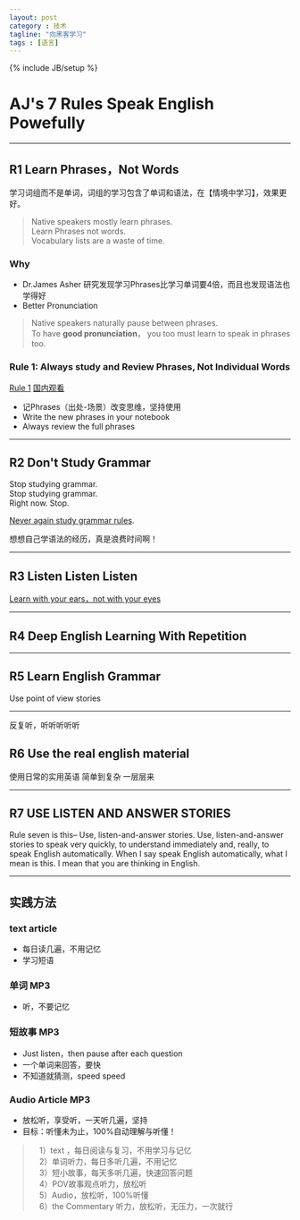 ```yaml
---
layout: post
category : 技术
tagline: "向黑客学习"
tags : [语言]
---
```

{% include JB/setup %}

# AJ's 7 Rules Speak English Powefully

----------

## R1 Learn Phrases，Not Words ## 

学习词组而不是单词，词组的学习包含了单词和语法，在【情境中学习】，效果更好。

> Native speakers mostly learn phrases.  
> Learn Phrases not words.  
> Vocabulary lists are a waste of time.

### Why ###

* Dr.James Asher 研究发现学习Phrases比学习单词要4倍，而且也发现语法也学得好
* Better Pronunciation 

> Native speakers naturally pause between phrases.  
> To have **good pronunciation**， you too must learn to speak in phrases too.

### Rule 1: Always study and Review Phrases, Not Individual Words ###

[Rule 1](http://effortlessenglishclub.com/effortless-english-rule-1) [国内观看](http://www.iqiyi.com/w_19rr020089.html)

* 记Phrases（出处-场景）改变思维，坚持使用
* Write the new phrases in your notebook
* Always review the full phrases 

----------

## R2 Don't Study Grammar ##

Stop studying grammar.   
Stop studying grammar.  
Right now.  Stop.   

[Never again study grammar rules](http://effortlessenglishclub.com/effortless-english-rule-2).

想想自己学语法的经历，真是浪费时间啊！

----------

## R3 Listen Listen Listen ##

[Learn with your ears，not with your eyes](https://www.youtube.com/watch?v=M5uWkhx5Etw&t=24)

----------

## R4 Deep English Learning With Repetition ##

----------

## R5 Learn English Grammar ##

Use point of view stories

----------

反复听，听听听听听

## R6 Use the real english material ##

使用日常的实用英语
简单到复杂
一层层来

----------

## R7 USE LISTEN AND ANSWER STORIES ##

Rule seven is this– Use, listen-and-answer stories. Use, listen-and-answer stories to speak very quickly, to understand immediately and, really, to speak English automatically. When I say speak English automatically, what I mean is this. I mean that you are thinking in English.

----------

## 实践方法 ##

### text article ###

* 每日读几遍，不用记忆
* 学习短语

### 单词 MP3 ###

* 听，不要记忆

### 短故事 MP3 ###

* Just listen，then pause after each question
* 一个单词来回答，要快
* 不知道就猜测，speed speed

### Audio Article MP3 ###

* 放松听，享受听，一天听几遍，坚持
* 目标：听懂未为止，100%自动理解与听懂！

>　1）text ，每日阅读与复习，不用学习与记忆  
>　2）单词听力，每日多听几遍，不用记忆  
>　3）短小故事，每天多听几遍，快速回答问题  
>　4）POV故事观点听力，放松听  
>　5）Audio，放松听，100%听懂  
>　6）the Commentary 听力，放松听，无压力，一次就行


